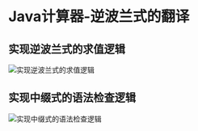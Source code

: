 # Java计算器-逆波兰式的翻译
## 实现逆波兰式的求值逻辑
![实现逆波兰式的求值逻辑](https://github.com/liuqasd/JavaCalculator-ReversePolishTranslation/assets/76517079/3aa01df2-7138-40cc-8fca-7d93ff252277)
## 实现中缀式的语法检查逻辑
![实现中缀式的语法检查逻辑](https://github.com/liuqasd/JavaCalculator-ReversePolishTranslation/assets/76517079/b5afd149-62e0-4d99-9324-7bfb87381673)
